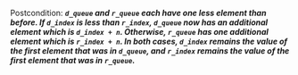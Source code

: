 Postcondition: ***`d_queue` and `r_queue` each have one less element than before. If `d_index` is less than `r_index`, `d_queue` now has an additional element which is `d_index + n`. Otherwise, `r_queue` has one additional element which is `r_index + n`. In both cases, `d_index` remains the value of the first element that was in `d_queue`, and `r_index` remains the value of the first element that was in `r_queue`.***